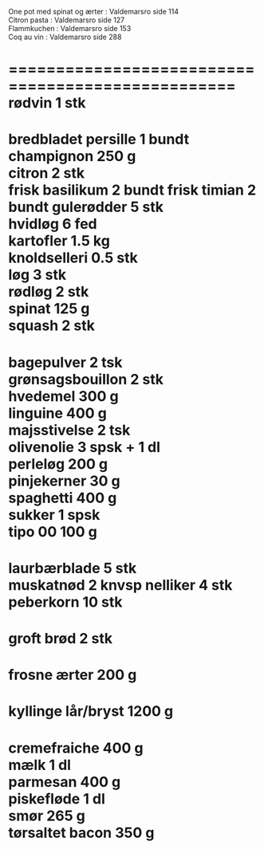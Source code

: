 One pot med spinat og ærter         : Valdemarsro side 114     
Citron pasta                        : Valdemarsro side 127     
Flammkuchen                         : Valdemarsro side 153     
Coq au vin                          : Valdemarsro side 288     

==================================================
rødvin                           1 stk   
==================================================
bredbladet persille              1 bundt 
champignon                     250 g     
citron                           2 stk   
frisk basilikum                  2 bundt 
frisk timian                     2 bundt 
gulerødder                       5 stk   
hvidløg                          6 fed   
kartofler                      1.5 kg    
knoldselleri                   0.5 stk   
løg                              3 stk   
rødløg                           2 stk   
spinat                         125 g     
squash                           2 stk   
==================================================
bagepulver                       2 tsk   
grønsagsbouillon                 2 stk   
hvedemel                       300 g     
linguine                       400 g     
majsstivelse                     2 tsk   
olivenolie                     3 spsk   + 1 dl    
perleløg                       200 g     
pinjekerner                     30 g     
spaghetti                      400 g     
sukker                           1 spsk  
tipo 00                        100 g     
==================================================
laurbærblade                     5 stk   
muskatnød                        2 knvsp 
nelliker                         4 stk   
peberkorn                       10 stk   
==================================================
groft brød                       2 stk   
==================================================
frosne ærter                   200 g     
==================================================
kyllinge lår/bryst             1200 g     
==================================================
cremefraiche                   400 g     
mælk                             1 dl    
parmesan                       400 g     
piskefløde                       1 dl    
smør                           265 g     
tørsaltet bacon                350 g     
==================================================

